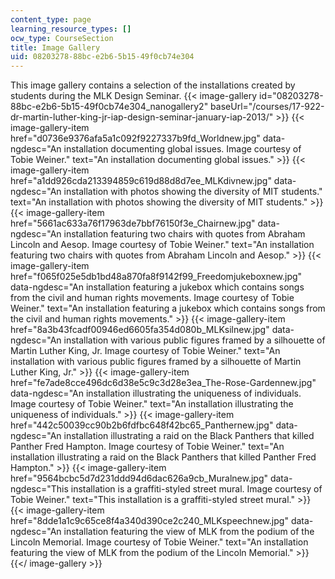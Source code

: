 ```yaml
---
content_type: page
learning_resource_types: []
ocw_type: CourseSection
title: Image Gallery
uid: 08203278-88bc-e2b6-5b15-49f0cb74e304
---
```


This image gallery contains a selection of the installations created by students during the MLK Design Seminar.
{{< image-gallery id="08203278-88bc-e2b6-5b15-49f0cb74e304_nanogallery2" baseUrl="/courses/17-922-dr-martin-luther-king-jr-iap-design-seminar-january-iap-2013/" >}}
{{< image-gallery-item href="d0736e9376afa5a1c092f9227337b9fd_Worldnew.jpg" data-ngdesc="An installation documenting global issues. Image courtesy of Tobie Weiner." text="An installation documenting global issues." >}}
{{< image-gallery-item href="a1dd926cda213394859c619d88d8d7ee_MLKdivnew.jpg" data-ngdesc="An installation with photos showing the diversity of MIT students." text="An installation with photos showing the diversity of MIT students." >}}
{{< image-gallery-item href="5661ac633a76f17963de7bbf76150f3e_Chairnew.jpg" data-ngdesc="An installation featuring two chairs with quotes from Abraham Lincoln and Aesop. Image courtesy of Tobie Weiner." text="An installation featuring two chairs with quotes from Abraham Lincoln and Aesop." >}}
{{< image-gallery-item href="f065f025e5db1bd48a870fa8f9142f99_Freedomjukeboxnew.jpg" data-ngdesc="An installation featuring a jukebox which contains songs from the civil and human rights movements. Image courtesy of Tobie Weiner." text="An installation featuring a jukebox which contains songs from the civil and human rights movements." >}}
{{< image-gallery-item href="8a3b43fcadf00946ed6605fa354d080b_MLKsilnew.jpg" data-ngdesc="An installation with various public figures framed by a silhouette of Martin Luther King, Jr. Image courtesy of Tobie Weiner." text="An installation with various public figures framed by a silhouette of Martin Luther King, Jr." >}}
{{< image-gallery-item href="fe7ade8cce496dc6d38e5c9c3d28e3ea_The-Rose-Gardennew.jpg" data-ngdesc="An installation illustrating the uniqueness of individuals. Image courtesy of Tobie Weiner." text="An installation illustrating the uniqueness of individuals." >}}
{{< image-gallery-item href="442c50039cc90b2b6fdfbc648f42bc65_Panthernew.jpg" data-ngdesc="An installation illustrating a raid on the Black Panthers that killed Panther Fred Hampton. Image courtesy of Tobie Weiner." text="An installation illustrating a raid on the Black Panthers that killed Panther Fred Hampton." >}}
{{< image-gallery-item href="9564bcbc5d7d231ddd94d6dac626a9cb_Muralnew.jpg" data-ngdesc="This installation is a graffiti-styled street mural. Image courtesy of Tobie Weiner." text="This installation is a graffiti-styled street mural." >}}
{{< image-gallery-item href="8dde1a1c9c65ce8f4a340d390ce2c240_MLKspeechnew.jpg" data-ngdesc="An installation featuring the view of MLK from the podium of the Lincoln Memorial. Image courtesy of Tobie Weiner." text="An installation featuring the view of MLK from the podium of the Lincoln Memorial." >}}
{{</ image-gallery >}}